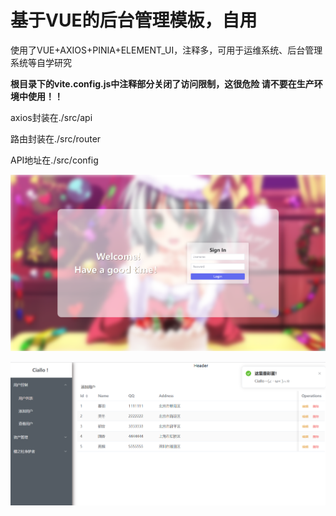 # 基于VUE的后台管理模板，自用
使用了VUE+AXIOS+PINIA+ELEMENT_UI，注释多，可用于运维系统、后台管理系统等自学研究

**根目录下的vite.config.js中注释部分关闭了访问限制，这很危险 请不要在生产环境中使用！！**

axios封装在./src/api

路由封装在./src/router

API地址在./src/config

![登录示意图](./example/login.png)

![其他示意图](./example/add.png)

